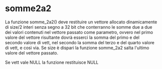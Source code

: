 # somme2a2

La funzione somme_2a2() deve restituire un vettore allocato dinamicamente di size/2 interi senza segno a 32 bit che conterranno le somme due a due dei valori contenuti nel vettore passato come parametro, ovvero nel primo valore del vettore risultante dovrà esserci la somma del primo e del secondo valore di vett, nel secondo la somma del terzo e del quarto valore di vett, e così via. Se size è dispari la funzione somme_2a2 salta l'ultimo valore del vettore passato.

Se vett vale NULL la funzione restituisce NULL
